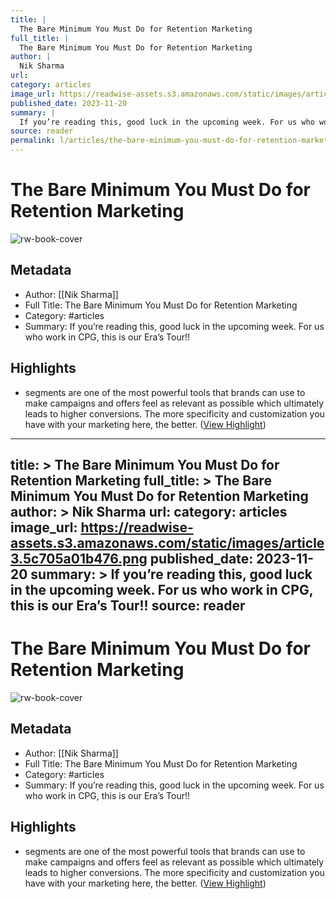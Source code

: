 ```yaml
---
title: |
  The Bare Minimum You Must Do for Retention Marketing
full_title: |
  The Bare Minimum You Must Do for Retention Marketing
author: |
  Nik Sharma
url: 
category: articles
image_url: https://readwise-assets.s3.amazonaws.com/static/images/article3.5c705a01b476.png
published_date: 2023-11-20
summary: |
  If you’re reading this, good luck in the upcoming week. For us who work in CPG, this is our Era’s Tour!!
source: reader
permalink: l/articles/the-bare-minimum-you-must-do-for-retention-marketing
---
```

# The Bare Minimum You Must Do for Retention Marketing

![rw-book-cover](https://readwise-assets.s3.amazonaws.com/static/images/article3.5c705a01b476.png)

## Metadata
- Author: [[Nik Sharma]]
- Full Title: The Bare Minimum You Must Do for Retention Marketing
- Category: #articles
- Summary: If you’re reading this, good luck in the upcoming week. For us who work in CPG, this is our Era’s Tour!!

## Highlights
- segments are one of the most powerful tools that brands can use to make campaigns and offers feel as relevant as possible which ultimately leads to higher conversions. The more specificity and customization you have with your marketing here, the better. ([View Highlight](https://read.readwise.io/read/01hfrt6tkw7mrqt7nczrvv603c))


---
title: >
  The Bare Minimum You Must Do for Retention Marketing
full_title: >
  The Bare Minimum You Must Do for Retention Marketing
author: >
  Nik Sharma
url: 
category: articles
image_url: https://readwise-assets.s3.amazonaws.com/static/images/article3.5c705a01b476.png
published_date: 2023-11-20
summary: >
  If you’re reading this, good luck in the upcoming week. For us who work in CPG, this is our Era’s Tour!!
source: reader
---
# The Bare Minimum You Must Do for Retention Marketing

![rw-book-cover](https://readwise-assets.s3.amazonaws.com/static/images/article3.5c705a01b476.png)

## Metadata
- Author: [[Nik Sharma]]
- Full Title: The Bare Minimum You Must Do for Retention Marketing
- Category: #articles
- Summary: If you’re reading this, good luck in the upcoming week. For us who work in CPG, this is our Era’s Tour!!

## Highlights
- segments are one of the most powerful tools that brands can use to make campaigns and offers feel as relevant as possible which ultimately leads to higher conversions. The more specificity and customization you have with your marketing here, the better. ([View Highlight](https://read.readwise.io/read/01hfrt6tkw7mrqt7nczrvv603c))


